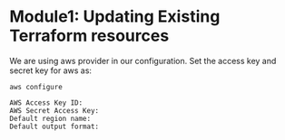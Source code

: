 # Module1: Updating Existing Terraform resources
We are using aws provider in our configuration. 
Set the access key and secret key for aws as:  
```
aws configure

AWS Access Key ID:
AWS Secret Access Key:
Default region name:
Default output format:
```
